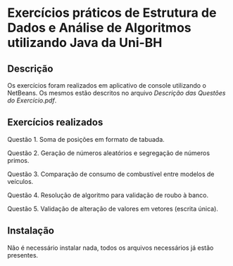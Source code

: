 # Exercícios práticos de Estrutura de Dados e Análise de Algoritmos utilizando Java da Uni-BH

## Descrição
Os exercícios foram realizados em aplicativo de console utilizando o NetBeans. Os mesmos estão descritos no arquivo *Descrição das Questões do Exercício.pdf*.

## Exercícios realizados

Questão 1. Soma de posições em formato de tabuada.

Questão 2. Geração de números aleatórios e segregação de números primos.

Questão 3. Comparação de consumo de combustível entre modelos de veículos.

Questão 4. Resolução de algoritmo para validação de roubo à banco.

Questão 5. Validação de alteração de valores em vetores (escrita única).

## Instalação

Não é necessário instalar nada, todos os arquivos necessários já estão presentes.
